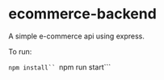 # ecommerce-backend

A simple e-commerce api using express. 

To run: 

```npm install``
```npm run start```
